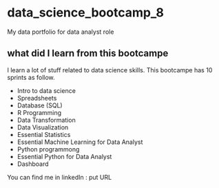 # data_science_bootcamp_8
My data portfolio for data analyst role

## what did I learn from this bootcampe
I learn a lot of stuff related to data science skills. This bootcampe has 10 sprints as follow.

- Intro to data science
- Spreadsheets
- Database (SQL)
- R Programming
- Data Transformation
- Data Visualization
- Essential Statistics
- Essential Machine Learning for Data Analyst
- Python programmong
- Essential Python for Data Analyst
- Dashboard

You can find me in linkedIn : put URL
